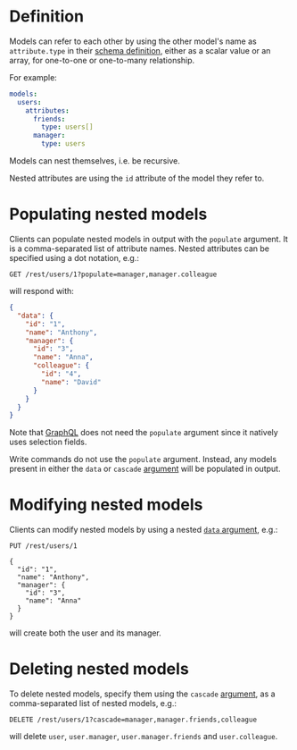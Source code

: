 # Definition

Models can refer to each other by using the other model's name as
`attribute.type` in their [schema definition](schema.md), either as a scalar
value or an array, for one-to-one or one-to-many relationship.

For example:

```yml
models:
  users:
    attributes:
      friends:
        type: users[]
      manager:
        type: users
```

Models can nest themselves, i.e. be recursive.

Nested attributes are using the `id` attribute of the model they refer to.

# Populating nested models

Clients can populate nested models in output with the `populate` argument.
It is a comma-separated list of attribute names. Nested attributes can be
specified using a dot notation, e.g.:

```HTTP
GET /rest/users/1?populate=manager,manager.colleague
```

will respond with:

```json
{
  "data": {
    "id": "1",
    "name": "Anthony",
    "manager": {
      "id": "3",
      "name": "Anna",
      "colleague": {
        "id": "4",
        "name": "David"
      }
    }
  }
}
```

Note that [GraphQL](graphql.md#selection-and-population) does not need the
`populate` argument since it natively uses selection fields.

Write commands do not use the `populate` argument. Instead, any models present
in either the `data` or `cascade` [argument](rpc.md#command-and-arguments)
will be populated in output.

# Modifying nested models

Clients can modify nested models by using a nested [`data` argument](crud.md), e.g.:

```HTTP
PUT /rest/users/1

{
  "id": "1",
  "name": "Anthony",
  "manager": {
    "id": "3",
    "name": "Anna"
  }
}
```

will create both the user and its manager.

# Deleting nested models

To delete nested models, specify them using the `cascade`
[argument](rpc.md#command-and-arguments), as a comma-separated list of
nested models, e.g.:

```HTTP
DELETE /rest/users/1?cascade=manager,manager.friends,colleague
```

will delete `user`, `user.manager`, `user.manager.friends` and `user.colleague`.
